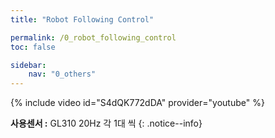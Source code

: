```yaml
---
title: "Robot Following Control"

permalink: /0_robot_following_control
toc: false

sidebar:
    nav: "0_others"
---
```





{% include video id="S4dQK772dDA" provider="youtube" %}

**사용센서 :** GL310 20Hz 각 1대 씩
{: .notice--info}


